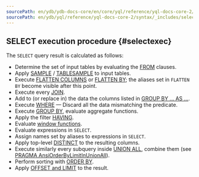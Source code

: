 ```yaml
---
sourcePath: en/ydb/ydb-docs-core/en/core/yql/reference/yql-docs-core-2/syntax/_includes/select/execution.md
sourcePath: en/ydb/yql/reference/yql-docs-core-2/syntax/_includes/select/execution.md
---
```

## SELECT execution procedure {#selectexec}

The `SELECT` query result is calculated as follows:

* Determine the set of input tables by evaluating the [FROM](#from) clauses.
* Apply [SAMPLE](#sample) / [TABLESAMPLE](#sample) to input tables.
* Execute [FLATTEN COLUMNS](../../flatten.md#flatten-columns) or [FLATTEN BY](../../flatten.md); the aliases set in `FLATTEN BY` become visible after this point.
* Execute every [JOIN](../../join.md).
* Add to (or replace in) the data the columns listed in [GROUP BY ... AS ...](../../group_by.md).
* Execute [WHERE](#where) &mdash; Discard all the data mismatching the predicate.
* Execute [GROUP BY](../../group_by.md), evaluate aggregate functions.
* Apply the filter [HAVING](../../group_by.md#having).
* Evaluate [window functions](../../window.md).
* Evaluate expressions in `SELECT`.
* Assign names set by aliases to expressions in `SELECT`.
* Apply top-level [DISTINCT](#distinct) to the resulting columns.
* Execute similarly every subquery inside [UNION ALL](#unionall), combine them (see [PRAGMA AnsiOrderByLimitInUnionAll](../../pragma.md#pragmas)).
* Perform sorting with [ORDER BY](#order-by).
* Apply [OFFSET and LIMIT](#limit-offset) to the result.